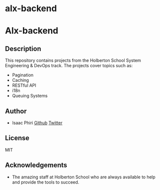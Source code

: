 # alx-backend
# Alx-backend
## Description
This repository contains projects from the Holberton School System Engineering & DevOps track. The projects cover topics such as:
* Pagination
* Caching
* RESTful API
* i18n
* Queuing Systems

## Author
* Isaac Phiri [Github](https://github.com/IsaacPhiri) [Twitter](https://twitter.com/Isarck_Phiri)

## License
MIT

## Acknowledgements

* The amazing staff at Holberton School who are always available to help and provide the tools to succeed.